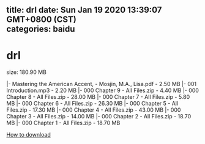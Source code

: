 
title: drl
date: Sun Jan 19 2020 13:39:07 GMT+0800 (CST)    
categories: baidu
---

# drl
size: 180.90 MB
 
 
|- Mastering the American Accent, - Mosjin, M.A., Lisa.pdf - 2.50 MB
|- 001 Introduction.mp3 - 2.20 MB
|- 000 Chapter 9 - All Files.zip - 4.40 MB
|- 000 Chapter 8 - All Files.zip - 28.00 MB
|- 000 Chapter 7 - All Files.zip - 5.80 MB
|- 000 Chapter 6 - All Files.zip - 26.30 MB
|- 000 Chapter 5 - All Files.zip - 17.30 MB
|- 000 Chapter 4 - All Files.zip - 43.00 MB
|- 000 Chapter 3 - All Files.zip - 14.00 MB
|- 000 Chapter 2 - All Files.zip - 18.70 MB
|- 000 Chapter 1 - All Files.zip - 18.70 MB

[How to download](https://bpcam.bemobtrk.com/go/2ceec3aa-1ca2-46d6-b9ff-aaa5c184517c?jno=2211)